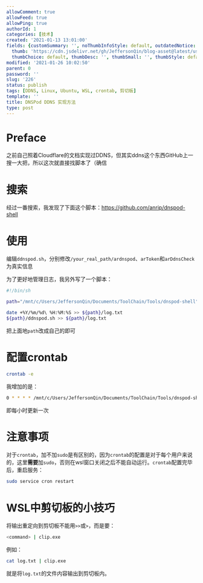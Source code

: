 ```yaml
---
allowComment: true
allowFeed: true
allowPing: true
authorId: 1
categories: [技术]
created: '2021-01-13 13:01:00'
fields: {customSummary: '', noThumbInfoStyle: default, outdatedNotice: 'no', reprint: standard,
  thumb: 'https://cdn.jsdelivr.net/gh/JeffersonQin/blog-asset@latest/usr/uploads/bg/8.jpg',
  thumbChoice: default, thumbDesc: '', thumbSmall: '', thumbStyle: default}
modified: '2021-01-26 10:02:50'
parent: 0
password: ''
slug: '226'
status: publish
tags: [DDNS, Linux, Ubuntu, WSL, crontab, 剪切板]
template: ''
title: DNSPod DDNS 实现方法
type: post
---
```

# Preface

之前自己照着Cloudflare的文档实现过DDNS，但其实ddns这个东西GitHub上一搜一大把，所以这次就直接找脚本了（确信

# 搜索

经过一番搜索，我发现了下面这个脚本：https://github.com/anrip/dnspod-shell

# 使用

编辑`ddnspod.sh`，分别修改`/your_real_path/ardnspod`、`arToken`和`arDdnsCheck`为真实信息

为了更好地管理日志，我另外写了一个脚本：

```bash
#!/bin/sh

path="/mnt/c/Users/JeffersonQin/Documents/ToolChain/Tools/dnspod-shell"

date +%Y/%m/%d\ %H:%M:%S >> ${path}/log.txt
${path}/ddnspod.sh >> ${path}/log.txt
```

把上面地`path`改成自己的即可

# 配置crontab

```bash
crontab -e
```

我增加的是：

```bash
0 * * * * /mnt/c/Users/JeffersonQin/Documents/ToolChain/Tools/dnspod-shell/task.sh
```

即每小时更新一次

# 注意事项

对于`crontab`，加不加`sudo`是有区别的，因为`crontab`的配置是对于每个用户来说的，这里**需要**加`sudo`，否则在wsl窗口关闭之后不能自动运行。`crontab`配置完毕后，重启服务：

```bash
sudo service cron restart
```

# WSL中剪切板的小技巧

将输出重定向到剪切板不能用`>>`或`>`，而是要：

```bash
<command> | clip.exe
```

例如：

```bash
cat log.txt | clip.exe
```

就是将`log.txt`的文件内容输出到剪切板内。

